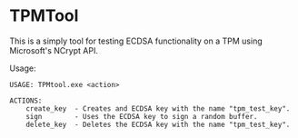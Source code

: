 # TPMTool

This is a simply tool for testing ECDSA functionality on a TPM using Microsoft's NCrypt API.

Usage:

```
USAGE: TPMtool.exe <action>

ACTIONS:
	create_key  - Creates and ECDSA key with the name "tpm_test_key".
	sign        - Uses the ECDSA key to sign a random buffer.
	delete_key  - Deletes the ECDSA key with the name "tpm_test_key".
```